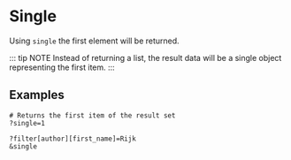 # Single

Using `single` the first element will be returned.

<!-- prettier-ignore-start -->
::: tip NOTE
Instead of returning a list, the result data will be a single object representing the first item.
:::
<!-- prettier-ignore-end -->

## Examples

```
# Returns the first item of the result set
?single=1

?filter[author][first_name]=Rijk
&single
```
